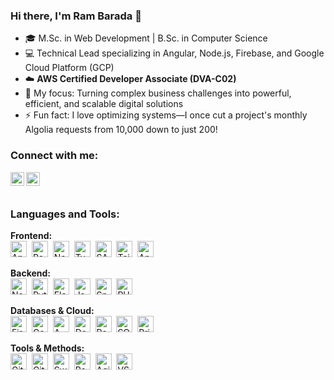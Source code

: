 ### Hi there, I'm Ram Barada 👋

- 🎓 M.Sc. in Web Development | B.Sc. in Computer Science
- 💻 Technical Lead specializing in Angular, Node.js, Firebase, and Google Cloud Platform (GCP)
- ☁️ **AWS Certified Developer Associate (DVA-C02)**
- 🎯 My focus: Turning complex business challenges into powerful, efficient, and scalable digital solutions
- ⚡ Fun fact: I love optimizing systems—I once cut a project's monthly Algolia requests from 10,000 down to just 200!

### Connect with me:

<a href="https://linkedin.com/in/ram-barada" target="_blank">
  <img align="left" alt="Ram Barada | LinkedIn" width="22px" src="https://skillicons.dev/icons?i=linkedin" />
</a>
<a href="mailto:owmrambarada@gmail.com" target="_blank">
  <img align="left" alt="owmrambarada@gmail.com" width="22px" src="https://skillicons.dev/icons?i=gmail" />
</a>
<br />
<br />

### Languages and Tools:

<p align="left"><strong>Frontend:</strong><br/>
  <img alt="Angular" width="26px" src="https://skillicons.dev/icons?i=angular"/>&nbsp;
  <img alt="React" width="26px" src="https://skillicons.dev/icons?i=react" />&nbsp;
  <img alt="Next.js" width="26px" src="https://skillicons.dev/icons?i=nextjs" />&nbsp;
  <img alt="TypeScript" width="26px" src="https://skillicons.dev/icons?i=typescript" />&nbsp;
  <img alt="SASS" width="26px" src="https://skillicons.dev/icons?i=sass" />&nbsp;
  <img alt="Tailwind CSS" width="26px" src="https://skillicons.dev/icons?i=tailwind" />&nbsp;
  <img alt="Angular Material" width="26px" src="https://cdn.jsdelivr.net/gh/devicons/devicon@latest/icons/materialui/materialui-original.svg" />
</p>

<p align="left"><strong>Backend:</strong><br/>
  <img alt="Node.js" width="26px" src="https://skillicons.dev/icons?i=nodejs" />&nbsp;
  <img alt="Python" width="26px" src="https://skillicons.dev/icons?i=python" />&nbsp;
  <img alt="Flask" width="26px" src="https://skillicons.dev/icons?i=flask" />&nbsp;
  <img alt="Java" width="26px" src="https://skillicons.dev/icons?i=java" />&nbsp;
  <img alt="Spring Boot" width="26px" src="https://skillicons.dev/icons?i=spring" />&nbsp;
  <img alt="PHP" width="26px" src="https://skillicons.dev/icons?i=php" />
</p>

<p align="left"><strong>Databases & Cloud:</strong><br/>
  <img alt="Firebase" width="26px" src="https://skillicons.dev/icons?i=firebase" />&nbsp;
  <img alt="Google Cloud (GCP)" width="26px" src="https://skillicons.dev/icons?i=gcp" />&nbsp;
  <img alt="AWS" width="26px" src="https://skillicons.dev/icons?i=aws" />&nbsp;
  <img alt="Docker" width="26px" src="https://skillicons.dev/icons?i=docker" />&nbsp;
  <img alt="PostgreSQL" width="26px" src="https://skillicons.dev/icons?i=postgresql" />&nbsp;
  <img alt="SQL Server" width="26px" src="https://cdn.jsdelivr.net/gh/devicons/devicon@latest/icons/microsoftsqlserver/microsoftsqlserver-plain.svg" />&nbsp;
  <img alt="Prisma" width="26px" src="https://cdn.jsdelivr.net/gh/devicons/devicon@latest/icons/prisma/prisma-original.svg" />
</p>

<p align="left"><strong>Tools & Methods:</strong><br/>
  <img alt="Git" width="26px" src="https://skillicons.dev/icons?i=git" />&nbsp;
  <img alt="GitHub" width="26px" src="https://skillicons.dev/icons?i=github" />&nbsp;
  <img alt="Swagger" width="26px" src="https://cdn.jsdelivr.net/gh/devicons/devicon@latest/icons/swagger/swagger-original.svg" />&nbsp;
  <img alt="Postman" width="26px" src="https://skillicons.dev/icons?i=postman" />&nbsp;
  <img alt="Agile (Trello)" width="26px" src="https://cdn.jsdelivr.net/gh/devicons/devicon@latest/icons/trello/trello-plain.svg" />&nbsp;
  <img alt="VS Code" width="26px" src="https://skillicons.dev/icons?i=vscode" />
</p>
